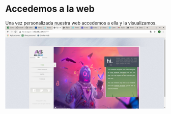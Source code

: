 # Accedemos a la web  
Una vez personalizada nuestra web accedemos a ella y la visualizamos.
![Web](https://github.com/anasalasro/docker-portainer/blob/main/imagenes/accedemosweb.png)  
